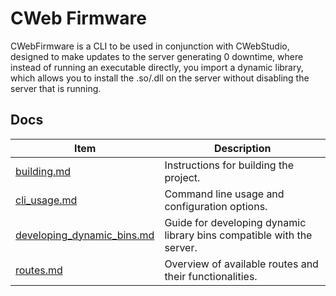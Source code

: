 # CWeb Firmware

CWebFirmware is a CLI to be used in conjunction with CWebStudio, designed to make updates to the server generating 0 downtime, where instead of running an executable directly, you import a dynamic library, which allows you to install the .so/.dll on the server without disabling the server that is running.


## Docs 
|Item                                                           | Description                                                           |
|---------------------------------------------------------------|-----------------------------------------------------------------------|
|[building.md](docs/build_instructions.md)                      | Instructions for building the project.                               |
|[cli_usage.md](docs/cli_usage.md)                              | Command line usage and configuration options.                         |
|[developing_dynamic_bins.md](docs/developing_dynamic_bins.md)  | Guide for developing dynamic library bins compatible with the server. |
|[routes.md](docs/routes.md)                                    | Overview of available routes and their functionalities.               |
